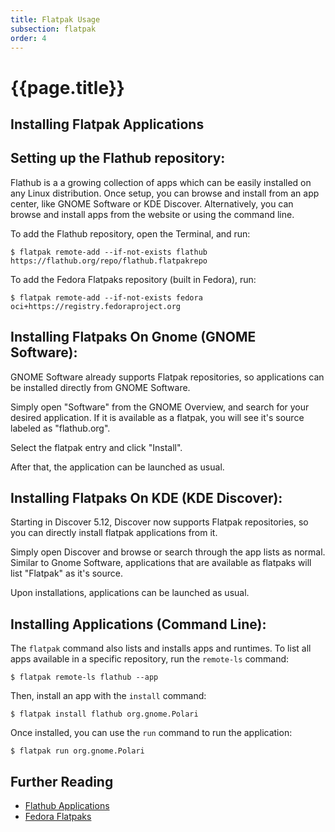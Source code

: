 ```yaml
---
title: Flatpak Usage
subsection: flatpak
order: 4
---
```


# {{page.title}}

## Installing Flatpak Applications

## Setting up the Flathub repository:

Flathub is a a growing collection of apps which can be easily installed on any Linux distribution. Once setup, you can browse and install from an app center, like GNOME Software or KDE Discover. Alternatively, you can browse and install apps from the website or using the command line.

To add the Flathub repository, open the Terminal, and run:

```
$ flatpak remote-add --if-not-exists flathub https://flathub.org/repo/flathub.flatpakrepo
```

To add the Fedora Flatpaks repository (built in Fedora), run:

```
$ flatpak remote-add --if-not-exists fedora oci+https://registry.fedoraproject.org
```

## Installing Flatpaks On Gnome (GNOME Software):

GNOME Software already supports Flatpak repositories, so applications can be installed directly from GNOME Software.

Simply open "Software" from the GNOME Overview, and search for your desired application. If it is available as a flatpak, you will see it's source labeled as "flathub.org".

Select the flatpak entry and click "Install".

After that, the application can be launched as usual.



## Installing Flatpaks On KDE (KDE Discover):

Starting in Discover 5.12, Discover now supports Flatpak repositories, so you can directly install flatpak applications from it.

Simply open Discover and browse or search through the app lists as normal. Similar to Gnome Software, applications that are available as flatpaks will list "Flatpak" as it's source.

Upon installations, applications can be launched as usual.



## Installing Applications (Command Line):

The `flatpak` command also lists and installs apps and runtimes. To list all apps available in a specific repository, run the `remote-ls` command:

```
$ flatpak remote-ls flathub --app
```

Then, install an app with the `install` command:

```
$ flatpak install flathub org.gnome.Polari
```

Once installed, you can use the `run` command to run the application:

```
$ flatpak run org.gnome.Polari
```



## Further Reading

* [Flathub Applications](https://flathub.org/apps.html)
* [Fedora Flatpaks](https://docs.fedoraproject.org/en-US/flatpak/tutorial/)
